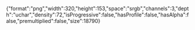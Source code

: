 {"format":"png","width":320,"height":153,"space":"srgb","channels":3,"depth":"uchar","density":72,"isProgressive":false,"hasProfile":false,"hasAlpha":false,"premultiplied":false,"size":18790}